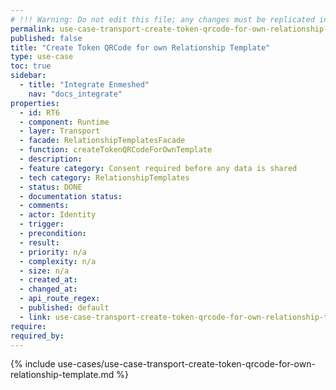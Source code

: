 ```yaml
---
# !!! Warning: Do not edit this file; any changes must be replicated in Excel !!!
permalink: use-case-transport-create-token-qrcode-for-own-relationship-template
published: false
title: "Create Token QRCode for own Relationship Template"
type: use-case
toc: true
sidebar:
  - title: "Integrate Enmeshed"
    nav: "docs_integrate"
properties:
  - id: RT6
  - component: Runtime
  - layer: Transport
  - facade: RelationshipTemplatesFacade
  - function: createTokenQRCodeForOwnTemplate
  - description:
  - feature category: Consent required before any data is shared
  - tech category: RelationshipTemplates
  - status: DONE
  - documentation status:
  - comments:
  - actor: Identity
  - trigger:
  - precondition:
  - result:
  - priority: n/a
  - complexity: n/a
  - size: n/a
  - created_at:
  - changed_at:
  - api_route_regex:
  - published: default
  - link: use-case-transport-create-token-qrcode-for-own-relationship-template
require:
required_by:
---
```


{% include use-cases/use-case-transport-create-token-qrcode-for-own-relationship-template.md %}
